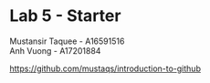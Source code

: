 # Lab 5 - Starter
Mustansir Taquee - A16591516  
Anh Vuong - A17201884

https://github.com/mustaqs/introduction-to-github
